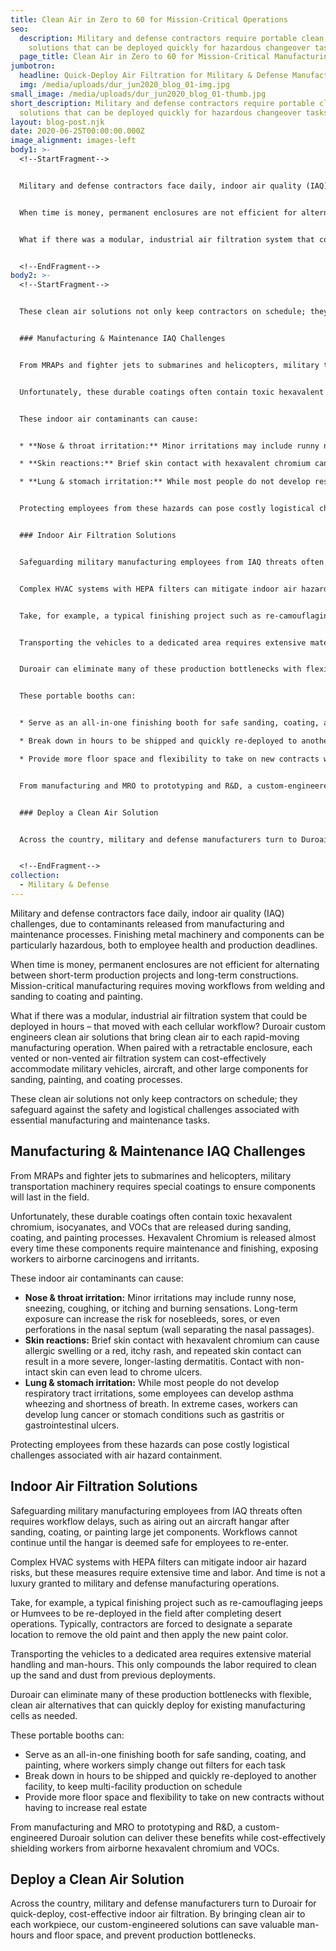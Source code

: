 ```yaml
---
title: Clean Air in Zero to 60 for Mission-Critical Operations
seo:
  description: Military and defense contractors require portable clean air
    solutions that can be deployed quickly for hazardous changeover tasks.
  page_title: Clean Air in Zero to 60 for Mission-Critical Manufacturing
jumbotron:
  headline: Quick-Deploy Air Filtration for Military & Defense Manufacturers
  img: /media/uploads/dur_jun2020_blog_01-img.jpg
small_image: /media/uploads/dur_jun2020_blog_01-thumb.jpg
short_description: Military and defense contractors require portable clean air
  solutions that can be deployed quickly for hazardous changeover tasks.
layout: blog-post.njk
date: 2020-06-25T00:00:00.000Z
image_alignment: images-left
body1: >-
  <!--StartFragment-->


  Military and defense contractors face daily, indoor air quality (IAQ) challenges, due to contaminants released from manufacturing and maintenance processes. Finishing metal machinery and components can be particularly hazardous, both to employee health and production deadlines.


  When time is money, permanent enclosures are not efficient for alternating between short-term production projects and long-term constructions. Mission-critical manufacturing requires moving workflows from welding and sanding to coating and painting.


  What if there was a modular, industrial air filtration system that could be deployed in hours – that moved with each cellular workflow? Duroair custom engineers clean air solutions that bring clean air to each rapid-moving manufacturing operation. When paired with a retractable enclosure, each vented or non-vented air filtration system can cost-effectively accommodate military vehicles, aircraft, and other large components for sanding, painting, and coating processes.


  <!--EndFragment-->
body2: >-
  <!--StartFragment-->


  These clean air solutions not only keep contractors on schedule; they safeguard against the safety and logistical challenges associated with essential manufacturing and maintenance tasks.


  ### Manufacturing & Maintenance IAQ Challenges


  From MRAPs and fighter jets to submarines and helicopters, military transportation machinery requires special coatings to ensure components will last in the field.


  Unfortunately, these durable coatings often contain toxic hexavalent chromium, isocyanates, and VOCs that are released during sanding, coating, and painting processes. Hexavalent Chromium is released almost every time these components require maintenance and finishing, exposing workers to airborne carcinogens and irritants.


  These indoor air contaminants can cause:


  * **Nose & throat irritation:** Minor irritations may include runny nose, sneezing, coughing, or itching and burning sensations. Long-term exposure can increase the risk for nosebleeds, sores, or even perforations in the nasal septum (wall separating the nasal passages).

  * **Skin reactions:** Brief skin contact with hexavalent chromium can cause allergic swelling or a red, itchy rash, and repeated skin contact can result in a more severe, longer-lasting dermatitis. Contact with non-intact skin can even lead to chrome ulcers.

  * **Lung & stomach irritation:** While most people do not develop respiratory tract irritations, some employees can develop asthma wheezing and shortness of breath. In extreme cases, workers can develop lung cancer or stomach conditions such as gastritis or gastrointestinal ulcers.


  Protecting employees from these hazards can pose costly logistical challenges associated with air hazard containment.


  ### Indoor Air Filtration Solutions


  Safeguarding military manufacturing employees from IAQ threats often requires workflow delays, such as airing out an aircraft hangar after sanding, coating, or painting large jet components. Workflows cannot continue until the hangar is deemed safe for employees to re-enter.


  Complex HVAC systems with HEPA filters can mitigate indoor air hazard risks, but these measures require extensive time and labor. And time is not a luxury granted to military and defense manufacturing operations.


  Take, for example, a typical finishing project such as re-camouflaging jeeps or Humvees to be re-deployed in the field after completing desert operations. Typically, contractors are forced to designate a separate location to remove the old paint and then apply the new paint color.


  Transporting the vehicles to a dedicated area requires extensive material handling and man-hours. This only compounds the labor required to clean up the sand and dust from previous deployments.


  Duroair can eliminate many of these production bottlenecks with flexible, clean air alternatives that can quickly deploy for existing manufacturing cells as needed.


  These portable booths can:


  * Serve as an all-in-one finishing booth for safe sanding, coating, and painting, where workers simply change out filters for each task

  * Break down in hours to be shipped and quickly re-deployed to another facility, to keep multi-facility production on schedule

  * Provide more floor space and flexibility to take on new contracts without having to increase real estate


  From manufacturing and MRO to prototyping and R&D, a custom-engineered Duroair solution can deliver these benefits while cost-effectively shielding workers from airborne hexavalent chromium and VOCs.


  ### Deploy a Clean Air Solution


  Across the country, military and defense manufacturers turn to Duroair for quick-deploy, cost-effective indoor air filtration. By bringing clean air to each workpiece, our custom-engineered solutions can save valuable man-hours and floor space, and prevent production bottlenecks.


  <!--EndFragment-->
collection:
  - Military & Defense
---
```

Military and defense contractors face daily, indoor air quality (IAQ) challenges, due to contaminants released from manufacturing and maintenance processes. Finishing metal machinery and components can be particularly hazardous, both to employee health and production deadlines.

When time is money, permanent enclosures are not efficient for alternating between short-term production projects and long-term constructions. Mission-critical manufacturing requires moving workflows from welding and sanding to coating and painting.

What if there was a modular, industrial air filtration system that could be deployed in hours – that moved with each cellular workflow? Duroair custom engineers clean air solutions that bring clean air to each rapid-moving manufacturing operation. When paired with a retractable enclosure, each vented or non-vented air filtration system can cost-effectively accommodate military vehicles, aircraft, and other large components for sanding, painting, and coating processes.

These clean air solutions not only keep contractors on schedule; they safeguard against the safety and logistical challenges associated with essential manufacturing and maintenance tasks.

## Manufacturing & Maintenance IAQ Challenges

From MRAPs and fighter jets to submarines and helicopters, military transportation machinery requires special coatings to ensure components will last in the field.

Unfortunately, these durable coatings often contain toxic hexavalent chromium, isocyanates, and VOCs that are released during sanding, coating, and painting processes. Hexavalent Chromium is released almost every time these components require maintenance and finishing, exposing workers to airborne carcinogens and irritants.

These indoor air contaminants can cause:

* **Nose & throat irritation:** Minor irritations may include runny nose, sneezing, coughing, or itching and burning sensations. Long-term exposure can increase the risk for nosebleeds, sores, or even perforations in the nasal septum (wall separating the nasal passages).
* **Skin reactions:** Brief skin contact with hexavalent chromium can cause allergic swelling or a red, itchy rash, and repeated skin contact can result in a more severe, longer-lasting dermatitis. Contact with non-intact skin can even lead to chrome ulcers.
* **Lung & stomach irritation:** While most people do not develop respiratory tract irritations, some employees can develop asthma wheezing and shortness of breath. In extreme cases, workers can develop lung cancer or stomach conditions such as gastritis or gastrointestinal ulcers.

Protecting employees from these hazards can pose costly logistical challenges associated with air hazard containment.

## Indoor Air Filtration Solutions

Safeguarding military manufacturing employees from IAQ threats often requires workflow delays, such as airing out an aircraft hangar after sanding, coating, or painting large jet components. Workflows cannot continue until the hangar is deemed safe for employees to re-enter.

Complex HVAC systems with HEPA filters can mitigate indoor air hazard risks, but these measures require extensive time and labor. And time is not a luxury granted to military and defense manufacturing operations.

Take, for example, a typical finishing project such as re-camouflaging jeeps or Humvees to be re-deployed in the field after completing desert operations. Typically, contractors are forced to designate a separate location to remove the old paint and then apply the new paint color.

Transporting the vehicles to a dedicated area requires extensive material handling and man-hours. This only compounds the labor required to clean up the sand and dust from previous deployments.

Duroair can eliminate many of these production bottlenecks with flexible, clean air alternatives that can quickly deploy for existing manufacturing cells as needed.

These portable booths can:

* Serve as an all-in-one finishing booth for safe sanding, coating, and painting, where workers simply change out filters for each task
* Break down in hours to be shipped and quickly re-deployed to another facility, to keep multi-facility production on schedule
* Provide more floor space and flexibility to take on new contracts without having to increase real estate

From manufacturing and MRO to prototyping and R&D, a custom-engineered Duroair solution can deliver these benefits while cost-effectively shielding workers from airborne hexavalent chromium and VOCs.

## Deploy a Clean Air Solution

Across the country, military and defense manufacturers turn to Duroair for quick-deploy, cost-effective indoor air filtration. By bringing clean air to each workpiece, our custom-engineered solutions can save valuable man-hours and floor space, and prevent production bottlenecks.